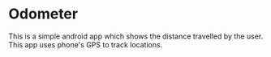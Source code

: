 # Odometer
This is a simple android app which shows the distance travelled by the user. This app uses phone's GPS to track locations.
